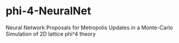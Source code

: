 # phi-4-NeuralNet
Neural Network Proposals for Metropolis Updates in a Monte-Carlo Simulation of 2D lattice phi^4 theory

